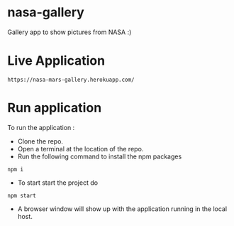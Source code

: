 # nasa-gallery
Gallery app to show pictures from NASA :)

# Live Application
```
https://nasa-mars-gallery.herokuapp.com/
```
# Run application
To run the application : 
* Clone the repo.
* Open a terminal at the location of the repo.
* Run the following command to install the npm packages
```
npm i 
```
* To start start the project do
```
npm start
```
* A browser window will show up with the application running in the local host.